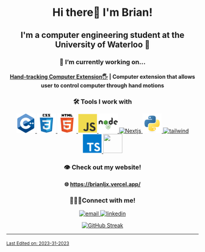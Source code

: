 <h1 align="center">Hi there👋 I'm Brian! </h1>

<h2 align="center">I'm a computer engineering student at the University of Waterloo 🦤</h2>

<h3 align="center">🔭 I’m currently working on... 
<h4 align="center"><a href="https://github.com/BrianLi23/HandTrackingProject" target="_blank" rel="noreferrer">Hand-tracking Computer Extension🖐️</a> | Computer extension that allows user to control computer through hand motions</h4>
</h3>



<h3 align="center">🛠️ Tools I work with</br></h3>

<p align="center"> 
  <a href="https://www.w3schools.com/cpp/" target="_blank" rel="noreferrer"> <img src="https://raw.githubusercontent.com/devicons/devicon/master/icons/cplusplus/cplusplus-original.svg" alt="cplusplus" width="50" height="50"/> </a> 
  <a href="https://www.w3schools.com/css/" target="_blank" rel="noreferrer"> <img src="https://raw.githubusercontent.com/devicons/devicon/master/icons/css3/css3-original-wordmark.svg" alt="css3" width="50" height="50"/> </a> 
  <a href="https://www.w3.org/html/" target="_blank" rel="noreferrer"> <img src="https://raw.githubusercontent.com/devicons/devicon/master/icons/html5/html5-original-wordmark.svg" alt="html5" width="50" height="50"/> </a> 
  <a href="https://developer.mozilla.org/en-US/docs/Web/JavaScript" target="_blank" rel="noreferrer"> <img src="https://raw.githubusercontent.com/devicons/devicon/master/icons/javascript/javascript-original.svg" alt="javascript" width="50" height="50"/> </a>
  <a href="https://nodejs.org" target="_blank" rel="noreferrer"> <img src="https://raw.githubusercontent.com/devicons/devicon/master/icons/nodejs/nodejs-original-wordmark.svg" alt="nodejs" width="50" height="50"/> </a> 
  <a href="https://nextjs.org/" target="_blank" rel="noreferrer"> <img src="https://seeklogo.com/images/N/next-js-icon-logo-EE302D5DBD-seeklogo.com.png" alt="Nextjs" width="50" height="50"/> </a> 
  <a href="https://www.python.org" target="_blank" rel="noreferrer"> <img src="https://raw.githubusercontent.com/devicons/devicon/master/icons/python/python-original.svg" alt="python" width="50" height="50"/> </a>
  <a href="https://tailwindcss.com/" target="_blank" rel="noreferrer"> <img src="https://www.vectorlogo.zone/logos/tailwindcss/tailwindcss-icon.svg" alt="tailwind" width="50" height="50"/> </a>
  <a href="https://www.typescriptlang.org/" target="_blank" rel="noreferrer"> <img src="https://raw.githubusercontent.com/devicons/devicon/master/icons/typescript/typescript-original.svg" alt="typescript" width="50" height="50"/>
  <a href="https://react.dev/" alt="React" target="_blank" rel="noreferrer"/><img src="https://cdn.freebiesupply.com/logos/large/2x/react-1-logo-png-transparent.png" width="50" height="50"></a> 
  </p>

  <h3 align="center">👁️ Check out my website!
  <h4 align="center">🌐 <a href="https://brianljx.vercel.app/" target="_blank" rel="noreferrer">https://brianljx.vercel.app/</a></h4>
  </h3>

<h3 align="center">🧑‍🤝‍🧑Connect with me!</h3>

<p align="center">
  <a href="mailto:b77li@uwaterloo.ca" target="_blank" rel="noreferrer"><img src="https://imaginethatcreative.net/blog/wp-content/uploads/2023/06/2250206.png" alt="email" width="50" height="50"> </a>
  <a href="www.linkedin.com/in/brianljx" target="_blank" rel="noreferrer"><img src="https://upload.wikimedia.org/wikipedia/commons/8/81/LinkedIn_icon.svg" alt="linkedin" width="50" height="50" </a>
</p>

<p align="center"><img src="https://github-readme-streak-stats-peach-two.vercel.app?user=BrianLi23&theme=transparent" alt="GitHub Streak" /></p>

-----

<small>Last Edited on: 2023-31-2023</small>

